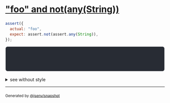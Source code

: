 # ["foo" and not(any(String))](../../assert_any.test.js#L23)

```js
assert({
  actual: "foo",
  expect: assert.not(assert.any(String)),
});
```

![img](throw.svg)

<details>
  <summary>see without style</summary>

```console
AssertionError: actual and expect are different

actual: "foo"
expect: assert.not(assert.any(String))
```

</details>

---

<sub>
  Generated by <a href="https://github.com/jsenv/core/tree/main/packages/independent/snapshot">@jsenv/snapshot</a>
</sub>